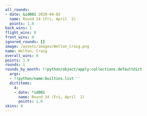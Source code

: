 ```yaml
---
all_rounds:
- date: &id001 2020-04-02
  name: Round 24 (Fri, April  2)
  points: 1.0
back_wins: 1
flight_wins: 0
front_wins: 0
ignored_rounds: []
image: /assets/images/Welton_Craig.png
name: Welton, Craig
overall_wins: 0
points: 1.0
rounds: 1
rounds_by_month: !!python/object/apply:collections.defaultdict
  args:
  - !!python/name:builtins.list ''
  dictitems:
    4:
    - date: *id001
      name: Round 24 (Fri, April  2)
      points: 1.0
skins: 0
---
```

